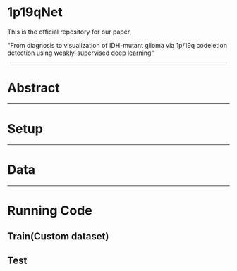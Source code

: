 # 1p19qNet

This is the official repository for our paper, 

"From diagnosis to visualization of IDH-mutant glioma via 1p/19q codeletion detection using weakly-supervised deep learning"

---
# Abstract

---
# Setup

---
# Data

---
# Running Code

## Train(Custom dataset)

## Test
